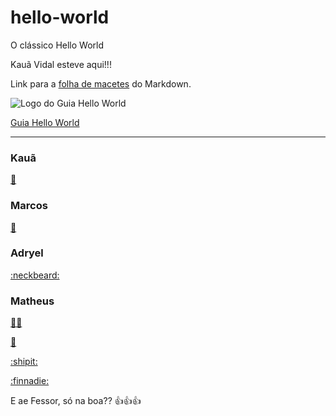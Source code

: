 # hello-world
O clássico Hello World

Kauã Vidal esteve aqui!!!

Link para a [folha de macetes](https://github.com/adam-p/markdown-here/wiki/Markdown-Cheatsheet) do Markdown.


![Logo do Guia Hello World](https://github.com/tarcnux/hello-world/blob/Edi%C3%A7%C3%B5es-no-Readme/Hello%20World%20Guide.PNG "Guia Hello World Com a edição do JoãoVictorAcampora")

[Guia Hello World](https://guides.github.com/activities/hello-world/)

---

### Kauã
[:mount_fuji:](https://gist.github.com/rxaviers/7360908)

### Marcos
[:dragon_face:](https://gist.github.com/rxaviers/7360908)

### Adryel
[:neckbeard:](https://github.com/adryel97)

### Matheus
[:guardsman:](https://gist.github.com/rxaviers/7360908)

[:japanese_ogre:](https://gist.github.com/rxaviers/7360908)

[:shipit:](https://gist.github.com/rxaviers/7360908)

[:finnadie:](https://gist.github.com/rxaviers/7360908)

E ae Fessor, só na boa?? :+1::+1::+1:

